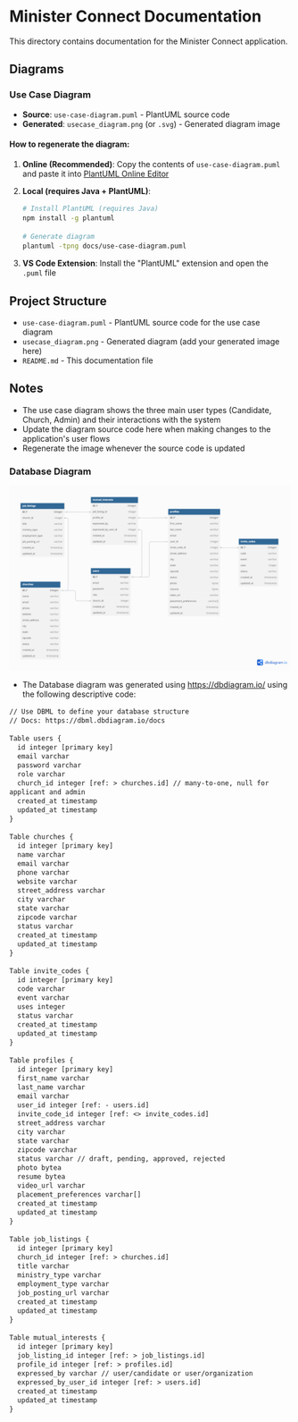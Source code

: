 # Minister Connect Documentation

This directory contains documentation for the Minister Connect application.

## Diagrams

### Use Case Diagram

- **Source**: `use-case-diagram.puml` - PlantUML source code
- **Generated**: `usecase_diagram.png` (or `.svg`) - Generated diagram image

#### How to regenerate the diagram:

1. **Online (Recommended)**: Copy the contents of `use-case-diagram.puml` and paste it into [PlantUML Online Editor](http://www.plantuml.com/plantuml/uml/)

2. **Local (requires Java + PlantUML)**:
   ```bash
   # Install PlantUML (requires Java)
   npm install -g plantuml
   
   # Generate diagram
   plantuml -tpng docs/use-case-diagram.puml
   ```

3. **VS Code Extension**: Install the "PlantUML" extension and open the `.puml` file

## Project Structure

- `use-case-diagram.puml` - PlantUML source code for the use case diagram
- `usecase_diagram.png` - Generated diagram (add your generated image here)
- `README.md` - This documentation file

## Notes

- The use case diagram shows the three main user types (Candidate, Church, Admin) and their interactions with the system
- Update the diagram source code here when making changes to the application's user flows
- Regenerate the image whenever the source code is updated 

### Database Diagram

![Database Schema](./db_diagram.png)

- The Database diagram was generated using https://dbdiagram.io/ using the following descriptive code:

```
// Use DBML to define your database structure
// Docs: https://dbml.dbdiagram.io/docs

Table users {
  id integer [primary key]
  email varchar
  password varchar
  role varchar
  church_id integer [ref: > churches.id] // many-to-one, null for applicant and admin
  created_at timestamp
  updated_at timestamp
}

Table churches {
  id integer [primary key]
  name varchar
  email varchar
  phone varchar
  website varchar
  street_address varchar
  city varchar
  state varchar
  zipcode varchar
  status varchar
  created_at timestamp
  updated_at timestamp
}

Table invite_codes {
  id integer [primary key]
  code varchar
  event varchar
  uses integer
  status varchar
  created_at timestamp
  updated_at timestamp
}

Table profiles {
  id integer [primary key]
  first_name varchar
  last_name varchar
  email varchar
  user_id integer [ref: - users.id]
  invite_code_id integer [ref: <> invite_codes.id]
  street_address varchar
  city varchar
  state varchar
  zipcode varchar
  status varchar // draft, pending, approved, rejected
  photo bytea
  resume bytea
  video_url varchar
  placement_preferences varchar[]
  created_at timestamp
  updated_at timestamp
}

Table job_listings {
  id integer [primary key]
  church_id integer [ref: > churches.id]
  title varchar
  ministry_type varchar
  employment_type varchar
  job_posting_url varchar
  created_at timestamp
  updated_at timestamp
}

Table mutual_interests {
  id integer [primary key]
  job_listing_id integer [ref: > job_listings.id]
  profile_id integer [ref: > profiles.id]
  expressed_by varchar // user/candidate or user/organization
  expressed_by_user_id integer [ref: > users.id]
  created_at timestamp
  updated_at timestamp
}
```
